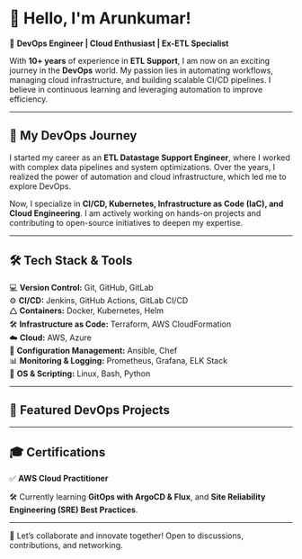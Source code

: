 # 👋 Hello, I'm Arunkumar!

🚀 **DevOps Engineer | Cloud Enthusiast | Ex-ETL Specialist**  

With **10+ years** of experience in **ETL Support**, I am now on an exciting journey in the **DevOps** world. My passion lies in automating workflows, managing cloud infrastructure, and building scalable CI/CD pipelines. I believe in continuous learning and leveraging automation to improve efficiency.

---

## 🚀 My DevOps Journey
I started my career as an **ETL Datastage Support Engineer**, where I worked with complex data pipelines and system optimizations. Over the years, I realized the power of automation and cloud infrastructure, which led me to explore DevOps.  

Now, I specialize in **CI/CD, Kubernetes, Infrastructure as Code (IaC), and Cloud Engineering**. I am actively working on hands-on projects and contributing to open-source initiatives to deepen my expertise.

---

## 🛠️ Tech Stack & Tools
💻 **Version Control:** Git, GitHub, GitLab  
⚙️ **CI/CD:** Jenkins, GitHub Actions, GitLab CI/CD  
🛆 **Containers:** Docker, Kubernetes, Helm  
🛠️ **Infrastructure as Code:** Terraform, AWS CloudFormation  
☁️ **Cloud:** AWS, Azure  
🛄 **Configuration Management:** Ansible, Chef  
📊 **Monitoring & Logging:** Prometheus, Grafana, ELK Stack  
🐹 **OS & Scripting:** Linux, Bash, Python  

---

## 🚀 Featured DevOps Projects
 

---

## 🎓 Certifications
✅ **AWS Cloud Practitioner**

🛠 Currently learning **GitOps with ArgoCD & Flux**, and **Site Reliability Engineering (SRE) Best Practices**.

---

🚀 Let’s collaborate and innovate together! Open to discussions, contributions, and networking.
